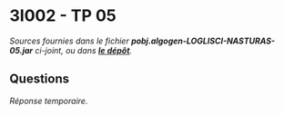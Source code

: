 
# 3I002 - TP 05

_Sources fournies dans le fichier **pobj.algogen-LOGLISCI-NASTURAS-05.jar** ci-joint, ou dans **[le dépôt](http://github.com/3201101/3I002/tree/master/Devoirs/05)**._


## Questions

_Réponse temporaire._
